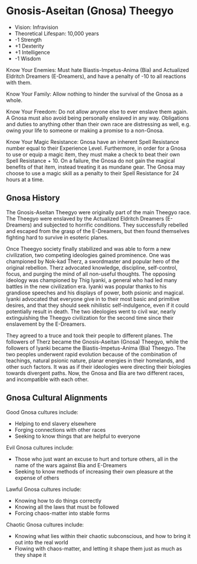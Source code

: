 # Gnosis-Aseitan (Gnosa) Theegyo

- Vision: Infravision
- Theoretical Lifespan: 10,000 years
- -1 Strength
- +1 Dexterity
- +1 Intelligence
- -1 Wisdom

Know Your Enemies: Must hate Biastis-Impetus-Anima (Bia) and Actualized Eldritch Dreamers (E-Dreamers), and have a penalty of -10 to all reactions with them.

Know Your Family: Allow nothing to hinder the survival of the Gnosa as a whole.

Know Your Freedom: Do not allow anyone else to ever enslave them again. A Gnosa must also avoid being personally enslaved in any way. Obligations and duties to anything other than their own race are distressing as well, e.g. owing your life to someone or making a promise to a non-Gnosa.

Know Your Magic Resistance: Gnosa have an inherent Spell Resistance number equal to their Experience Level. Furthermore, in order for a Gnosa to use or equip a magic item, they must make a check to beat their own Spell Resistance + 10. On a failure, the Gnosa do not gain the magical benefits of that item, instead treating it as mundane gear. The Gnosa may choose to use a magic skill as a penalty to their Spell Resistance for 24 hours at a time.

## Gnosa History

The Gnosis-Aseitan Theegyo were originally part of the main Theegyo race. The Theegyo were enslaved by the Actualized Eldritch Dreamers (E-Dreamers) and subjected to horrific conditions. They successfully rebelled and escaped from the grasp of the E-Dreamers, but then found themselves fighting hard to survive in esoteric planes.

Once Theegyo society finally stabilized and was able to form a new civilization, two competing ideologies gained prominence. One was championed by Nok-kad Therz, a swordmaster and popular hero of the original rebellion. Therz advocated knowledge, discipline, self-control, focus, and purging the mind of all non-useful thoughts. The opposing ideology was championed by Thig Iyanki, a general who had led many battles in the new civilization era. Iyanki was popular thanks to his grandiose speeches and his displays of power, both psionic and magical. Iyanki advocated that everyone give in to their most basic and primitive desires, and that they should seek nihilistic self-indulgence, even if it could potentially result in death. The two ideologies went to civil war, nearly extinguishing the Theegyo civilization for the second time since their enslavement by the E-Dreamers.

They agreed to a truce and took their people to different planes. The followers of Therz became the Gnosis-Aseitan (Gnosa) Theegyo, while the followers of Iyanki became the Biastis-Impetus-Anima (Bia) Theegyo. The two peoples underwent rapid evolution because of the combination of teachings, natural psionic nature, planar energies in their homelands, and other such factors. It was as if their ideologies were directing their biologies towards divergent paths. Now, the Gnosa and Bia are two different races, and incompatible with each other.

## Gnosa Cultural Alignments

Good Gnosa cultures include:

- Helping to end slavery elsewhere
- Forging connections with other races
- Seeking to know things that are helpful to everyone

Evil Gnosa cultures include:

- Those who just want an excuse to hurt and torture others, all in the name of the wars against Bia and E-Dreamers
- Seeking to know methods of increasing their own pleasure at the expense of others

Lawful Gnosa cultures include:

- Knowing how to do things correctly
- Knowing all the laws that must be followed
- Forcing chaos-matter into stable forms

Chaotic Gnosa cultures include:

- Knowing what lies within their chaotic subconscious, and how to bring it out into the real world
- Flowing with chaos-matter, and letting it shape them just as much as they shape it
